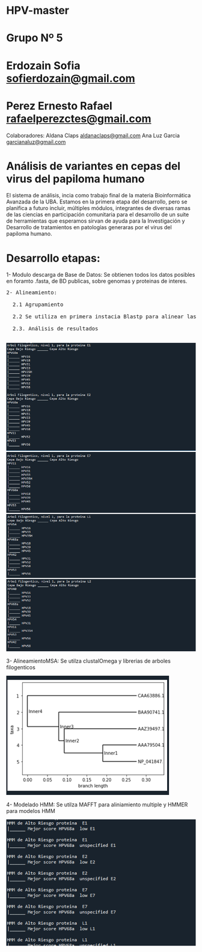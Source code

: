 # HPV-master
# Grupo Nº 5

# Erdozain Sofia sofierdozain@gmail.com
# Perez Ernesto Rafael rafaelperezctes@gmail.com 

Colaboradores: Aldana Claps aldanaclaps@gmail.com Ana Luz Garcia garcianaluz@gmail.com
# Análisis de variantes en cepas del virus del papiloma humano

El sistema de análisis, incia como trabajo final de la materia Bioinformática Avanzada de la UBA. Estamos en la primera etapa del desarrollo, pero se planifica a futuro incluir, múltiples módulos, integrantes de diversas ramas de las ciencias en participación comunitaria para el desarrollo de un suite de herramientas que esperamos sirvan de ayuda para la Investigación y Desarrollo de tratamientos en patologías generaras por el virus del papiloma humano.

# Desarrollo etapas:

1- Modulo descarga de Base de Datos: Se obtienen todos los datos posibles en foramto .fasta, de BD publicas, sobre genomas y proteinas de interes.
<pre>
2- Alineamiento: 

  2.1 Agrupamiento
  
  2.2 Se utiliza en primera instacia Blastp para alinear las proteinas de cepas de alto riesgo contra las demas cepas
  
  2.3. Análisis de resultados
  
</pre>
  !["E1 - E2"](https://github.com/biog5/HPV-master/blob/main/IMG/A-R1.png)
  !["E7"](https://github.com/biog5/HPV-master/blob/main/IMG/A-R2.png)
  !["L1"](https://github.com/biog5/HPV-master/blob/main/IMG/A-R3.png)
  !["L2"](https://github.com/biog5/HPV-master/blob/main/IMG/A-R4.png)

3- AlineamientoMSA: Se utilza clustalOmega y librerias de arboles filogenticos

  !["L2"](https://github.com/biog5/HPV-master/blob/main/IMG/A-R5.png)

4- Modelado HMM: Se utilza MAFFT para aliniamiento multiple y HMMER para modelos HMM

  !["L2"](https://github.com/biog5/HPV-master/blob/main/IMG/A-R7.png)